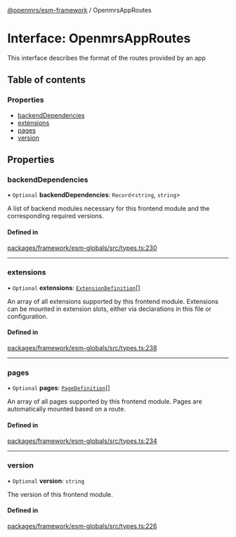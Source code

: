 [@openmrs/esm-framework](../API.md) / OpenmrsAppRoutes

# Interface: OpenmrsAppRoutes

This interface describes the format of the routes provided by an app

## Table of contents

### Properties

- [backendDependencies](OpenmrsAppRoutes.md#backenddependencies)
- [extensions](OpenmrsAppRoutes.md#extensions)
- [pages](OpenmrsAppRoutes.md#pages)
- [version](OpenmrsAppRoutes.md#version)

## Properties

### backendDependencies

• `Optional` **backendDependencies**: `Record`<`string`, `string`\>

A list of backend modules necessary for this frontend module and the corresponding required versions.

#### Defined in

[packages/framework/esm-globals/src/types.ts:230](https://github.com/openmrs/openmrs-esm-core/blob/main/packages/framework/esm-globals/src/types.ts#L230)

___

### extensions

• `Optional` **extensions**: [`ExtensionDefinition`](../API.md#extensiondefinition)[]

An array of all extensions supported by this frontend module. Extensions can be mounted in extension slots, either via declarations in this file or configuration.

#### Defined in

[packages/framework/esm-globals/src/types.ts:238](https://github.com/openmrs/openmrs-esm-core/blob/main/packages/framework/esm-globals/src/types.ts#L238)

___

### pages

• `Optional` **pages**: [`PageDefinition`](../API.md#pagedefinition)[]

An array of all pages supported by this frontend module. Pages are automatically mounted based on a route.

#### Defined in

[packages/framework/esm-globals/src/types.ts:234](https://github.com/openmrs/openmrs-esm-core/blob/main/packages/framework/esm-globals/src/types.ts#L234)

___

### version

• `Optional` **version**: `string`

The version of this frontend module.

#### Defined in

[packages/framework/esm-globals/src/types.ts:226](https://github.com/openmrs/openmrs-esm-core/blob/main/packages/framework/esm-globals/src/types.ts#L226)
